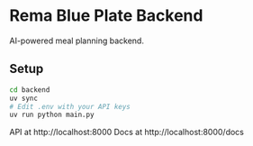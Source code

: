 # Rema Blue Plate Backend

AI-powered meal planning backend.

## Setup

```bash
cd backend
uv sync
# Edit .env with your API keys
uv run python main.py
```

API at http://localhost:8000
Docs at http://localhost:8000/docs
